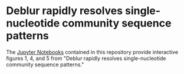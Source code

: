 # Deblur rapidly resolves single-nucleotide community sequence patterns

The [Jupyter Notebooks](http://jupyter.org/) contained in this repository provide interactive figures 1, 4, and 5 from "Deblur rapidly resolves single-nucleotide community sequence patterns."
